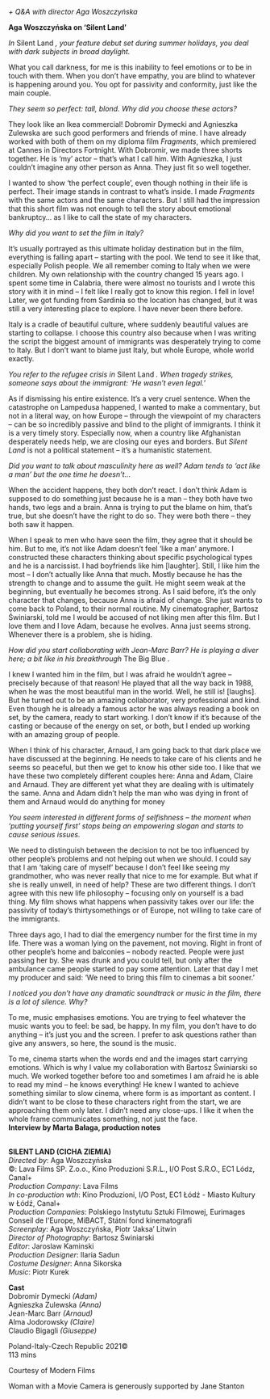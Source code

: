 

_+ Q&A with director Aga Woszczyńska_

**Aga Woszczyńska on ‘Silent Land’**

_In_ Silent Land _, your feature debut set during summer holidays, you deal with dark subjects in broad daylight._

What you call darkness, for me is this inability to feel emotions or to be in touch with them. When you don’t have empathy, you are blind to whatever is happening around you. You opt for passivity and conformity, just like the main couple.

_They seem so perfect: tall, blond. Why did you choose these actors?_

They look like an Ikea commercial! Dobromir Dymecki and Agnieszka Zulewska are such good performers and friends of mine. I have already worked with both of them on my diploma film _Fragments_, which premiered at Cannes in Directors Fortnight. With Dobromir, we made three shorts together. He is ‘my’ actor – that’s what I call him. With Agnieszka, I just couldn’t imagine any other person as Anna. They just fit so well together.

I wanted to show ‘the perfect couple’, even though nothing in their life is perfect. Their image stands in contrast to what’s inside. I made _Fragments_ with the same actors and the same characters. But I still had the impression that this short film was not enough to tell the story about emotional bankruptcy… as I like to call the state of my characters.

_Why did you want to set the film in Italy?_

It’s usually portrayed as this ultimate holiday destination but in the film, everything is falling apart – starting with the pool. We tend to see it like that, especially Polish people. We all remember coming to Italy when we were children. My own relationship with the country changed 15 years ago. I spent some time in Calabria, there were almost no tourists and I wrote this story with it in mind – I felt like I really got to know this region. I fell in love! Later, we got funding from Sardinia so the location has changed, but it was still a very interesting place to explore. I have never been there before.

Italy is a cradle of beautiful culture, where suddenly beautiful values are starting to collapse. I choose this country also because when I was writing the script the biggest amount of immigrants was desperately trying to come to Italy. But I don’t want to blame just Italy, but whole Europe, whole world exactly.

_You refer to the refugee crisis in_ Silent Land _. When tragedy strikes, someone says about the immigrant: ‘He wasn’t even legal.’_

As if dismissing his entire existence. It’s a very cruel sentence. When the catastrophe on Lampedusa happened, I wanted to make a commentary, but not in a literal way, on how Europe – through the viewpoint of my characters – can be so incredibly passive and blind to the plight of immigrants. I think it is a very timely story. Especially now, when a country like Afghanistan desperately needs help, we are closing our eyes and borders. But _Silent Land_ is not a political statement – it’s a humanistic statement.

_Did you want to talk about masculinity here as well? Adam tends to ‘act like a man’ but the one time he doesn’t…_

When the accident happens, they both don’t react. I don’t think Adam is supposed to do something just because he is a man – they both have two hands, two legs and a brain. Anna is trying to put the blame on him, that’s true, but she doesn’t have the right to do so. They were both there – they both saw it happen.

When I speak to men who have seen the film, they agree that it should be him. But to me, it’s not like Adam doesn’t feel ‘like a man’ anymore. I constructed these characters thinking about specific psychological types and he is a narcissist. I had boyfriends like him [laughter]. Still, I like him the most – I don’t actually like Anna that much. Mostly because he has the strength to change and to assume the guilt. He might seem weak at the beginning, but eventually he becomes strong. As I said before, it’s the only character that changes, because Anna is afraid of change. She just wants to come back to Poland, to their normal routine. My cinematographer, Bartosz Świniarski, told me I would be accused of not liking men after this film. But I love them and I love Adam, because he evolves. Anna just seems strong. Whenever there is a problem, she is hiding.

_How did you start collaborating with Jean-Marc Barr? He is playing a diver here; a bit like in his breakthrough_ The Big Blue _._

I knew I wanted him in the film, but I was afraid he wouldn’t agree – precisely because of that reason! He played that all the way back in 1988, when he was the most beautiful man in the world. Well, he still is! [laughs]. But he turned out to be an amazing collaborator, very professional and kind. Even though he is already a famous actor he was always reading a book on set, by the camera, ready to start working. I don’t know if it’s because of the casting or because of the energy on set, or both, but I ended up working with an amazing group of people.

When I think of his character, Arnaud, I am going back to that dark place we have discussed at the beginning. He needs to take care of his clients and he seems so peaceful, but then we get to know his other side too. I like that we have these two completely different couples here: Anna and Adam, Claire and Arnaud. They are different yet what they are dealing with is ultimately the same. Anna and Adam didn’t help the man who was dying in front of them and Arnaud would do anything for money

_You seem interested in different forms of selfishness – the moment when ‘putting yourself first’ stops being an empowering slogan and starts to cause serious issues._

We need to distinguish between the decision to not be too influenced by other people’s problems and not helping out when we should. I could say that I am ‘taking care of myself’ because I don’t feel like seeing my grandmother, who was never really that nice to me for example. But what if she is really unwell, in need of help? These are two different things. I don’t agree with this new life philosophy – focusing only on yourself is a bad thing. My film shows what happens when passivity takes over our life: the passivity of today’s thirtysomethings or of Europe, not willing to take care of the immigrants.

Three days ago, I had to dial the emergency number for the first time in my life. There was a woman lying on the pavement, not moving. Right in front of other people’s home and balconies – nobody reacted. People were just passing her by. She was drunk and you could tell, but only after the ambulance came people started to pay some attention. Later that day I met my producer and said:  ‘We need to bring this film to cinemas a bit sooner.’

_I noticed you don’t have any dramatic soundtrack or music in the film, there is a lot of silence. Why?_

To me, music emphasises emotions. You are trying to feel whatever the music wants you to feel: be sad, be happy. In my film, you don’t have to do anything – it’s just you and the screen. I prefer to ask questions rather than give any answers, so here, the sound is the music.

To me, cinema starts when the words end and the images start carrying emotions. Which is why I value my collaboration with Bartosz Świniarski so much. We worked together before too and sometimes I am afraid he is able to read my mind – he knows everything! He knew I wanted to achieve something similar to slow cinema, where form is as important as content. I didn’t want to be close to these characters right from the start, we are approaching them only later. I didn’t need any close-ups. I like it when the whole frame communicates something, not just the face.  
**Interview by Marta Bałaga, production notes**
<br><br>

**SILENT LAND (CICHA ZIEMIA)**  
_Directed by_: Aga Woszczyńska  
©: Lava Films SP. Z.o.o., Kino Produzioni S.R.L., I/O Post S.R.O., EC1 Lódz, Canal+  
_Production Company_: Lava Films  
_In co-production wth_: Kino Produzioni, I/O Post, EC1 Łódź - Miasto Kultury w Łódź, Canal+  
_Production Companies_: Polskiego Instytutu Sztuki Filmowej, Eurimages Conseil de l'Europe, MiBACT, Státní fond kinematografi  
_Screenplay_: Aga Woszczyńska, Piotr ‘Jaksa’ Litwin  
_Director of Photography_: Bartosz Świniarski  
_Editor_: Jaroslaw Kaminski  
_Production Designer_: Ilaria Sadun  
_Costume Designer_: Anna Sikorska  
_Music_: Piotr Kurek

**Cast**  
Dobromir Dymecki _(Adam)_  
Agnieszka Zulewska _(Anna)_  
Jean-Marc Barr _(Arnaud)_  
Alma Jodorowsky _(Claire)_  
Claudio Bigagli _(Giuseppe)_

Poland-Italy-Czech Republic 2021©  
113 mins

Courtesy of Modern Films

Woman with a Movie Camera is generously supported by Jane Stanton
<!--stackedit_data:
eyJoaXN0b3J5IjpbMTI5NTkyNjU5MF19
-->